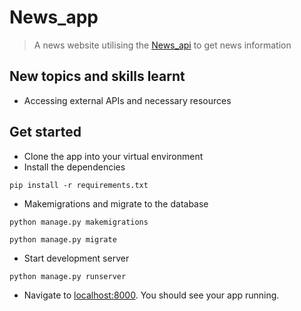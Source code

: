 # News_app
>A news website utilising the [News_api](https://newsapi.org/) to get news information

## New topics and skills learnt
* Accessing external APIs and necessary resources

## Get started
* Clone the app into your virtual environment
* Install the dependencies

```
pip install -r requirements.txt
```

* Makemigrations and migrate to the database

```
python manage.py makemigrations
```

```
python manage.py migrate
```

* Start development server

```
python manage.py runserver
```

* Navigate to [localhost:8000](http://localhost:8000). You should see your app running.